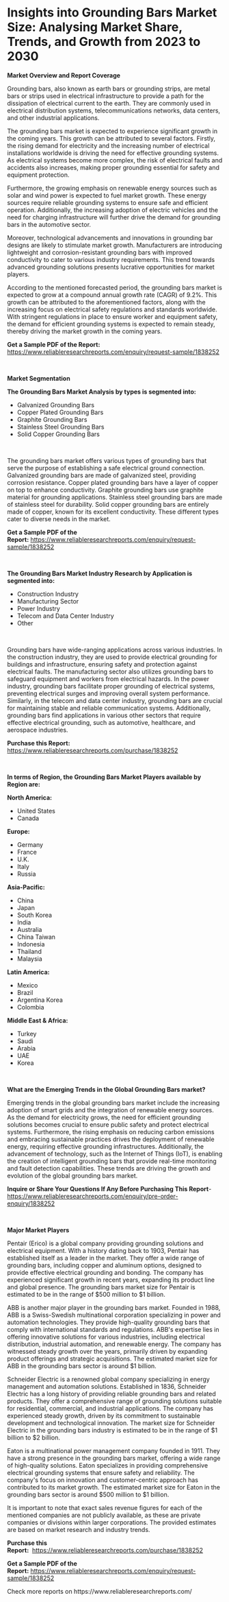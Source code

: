 <p><h1>Insights into Grounding Bars Market Size: Analysing Market Share, Trends, and Growth from 2023 to 2030</h1></p><p><strong>Market Overview and Report Coverage</strong></p>
<p><p>Grounding bars, also known as earth bars or grounding strips, are metal bars or strips used in electrical infrastructure to provide a path for the dissipation of electrical current to the earth. They are commonly used in electrical distribution systems, telecommunications networks, data centers, and other industrial applications.</p><p>The grounding bars market is expected to experience significant growth in the coming years. This growth can be attributed to several factors. Firstly, the rising demand for electricity and the increasing number of electrical installations worldwide is driving the need for effective grounding systems. As electrical systems become more complex, the risk of electrical faults and accidents also increases, making proper grounding essential for safety and equipment protection.</p><p>Furthermore, the growing emphasis on renewable energy sources such as solar and wind power is expected to fuel market growth. These energy sources require reliable grounding systems to ensure safe and efficient operation. Additionally, the increasing adoption of electric vehicles and the need for charging infrastructure will further drive the demand for grounding bars in the automotive sector.</p><p>Moreover, technological advancements and innovations in grounding bar designs are likely to stimulate market growth. Manufacturers are introducing lightweight and corrosion-resistant grounding bars with improved conductivity to cater to various industry requirements. This trend towards advanced grounding solutions presents lucrative opportunities for market players.</p><p>According to the mentioned forecasted period, the grounding bars market is expected to grow at a compound annual growth rate (CAGR) of 9.2%. This growth can be attributed to the aforementioned factors, along with the increasing focus on electrical safety regulations and standards worldwide. With stringent regulations in place to ensure worker and equipment safety, the demand for efficient grounding systems is expected to remain steady, thereby driving the market growth in the coming years.</p></p>
<p><strong>Get a Sample PDF of the Report:</strong> <a href="https://www.reliableresearchreports.com/enquiry/request-sample/1838252">https://www.reliableresearchreports.com/enquiry/request-sample/1838252</a></p>
<p>&nbsp;</p>
<p><strong>Market Segmentation</strong></p>
<p><strong>The Grounding Bars Market Analysis by types is segmented into:</strong></p>
<p><ul><li>Galvanized Grounding Bars</li><li>Copper Plated Grounding Bars</li><li>Graphite Grounding Bars</li><li>Stainless Steel Grounding Bars</li><li>Solid Copper Grounding Bars</li></ul></p>
<p>&nbsp;</p>
<p><p>The grounding bars market offers various types of grounding bars that serve the purpose of establishing a safe electrical ground connection. Galvanized grounding bars are made of galvanized steel, providing corrosion resistance. Copper plated grounding bars have a layer of copper on top to enhance conductivity. Graphite grounding bars use graphite material for grounding applications. Stainless steel grounding bars are made of stainless steel for durability. Solid copper grounding bars are entirely made of copper, known for its excellent conductivity. These different types cater to diverse needs in the market.</p></p>
<p><strong>Get a Sample PDF of the Report:</strong>&nbsp;<a href="https://www.reliableresearchreports.com/enquiry/request-sample/1838252">https://www.reliableresearchreports.com/enquiry/request-sample/1838252</a></p>
<p>&nbsp;</p>
<p><strong>The Grounding Bars Market Industry Research by Application is segmented into:</strong></p>
<p><ul><li>Construction Industry</li><li>Manufacturing Sector</li><li>Power Industry</li><li>Telecom and Data Center Industry</li><li>Other</li></ul></p>
<p>&nbsp;</p>
<p><p>Grounding bars have wide-ranging applications across various industries. In the construction industry, they are used to provide electrical grounding for buildings and infrastructure, ensuring safety and protection against electrical faults. The manufacturing sector also utilizes grounding bars to safeguard equipment and workers from electrical hazards. In the power industry, grounding bars facilitate proper grounding of electrical systems, preventing electrical surges and improving overall system performance. Similarly, in the telecom and data center industry, grounding bars are crucial for maintaining stable and reliable communication systems. Additionally, grounding bars find applications in various other sectors that require effective electrical grounding, such as automotive, healthcare, and aerospace industries.</p></p>
<p><strong>Purchase this Report:</strong>&nbsp; <a href="https://www.reliableresearchreports.com/purchase/1838252">https://www.reliableresearchreports.com/purchase/1838252</a></p>
<p>&nbsp;</p>
<p><strong>In terms of Region, the Grounding Bars Market Players available by Region are:</strong></p>
<p>
    <p> <strong> North America: </strong>
        <ul>
            <li>United States</li>
            <li>Canada</li>
        </ul>
        </p> 
    <p> <strong> Europe: </strong>
        <ul>
            <li>Germany</li>
            <li>France</li>
            <li>U.K.</li>
            <li>Italy</li>
            <li>Russia</li>
        </ul>
        </p> 
    <p> <strong> Asia-Pacific: </strong>
        <ul>
            <li>China</li>
            <li>Japan</li>
            <li>South Korea</li>
            <li>India</li>
            <li>Australia</li>
            <li>China Taiwan</li>
            <li>Indonesia</li>
            <li>Thailand</li>
            <li>Malaysia</li>
        </ul>
        </p> 
    <p> <strong> Latin America: </strong>
        <ul>
            <li>Mexico</li>
            <li>Brazil</li>
            <li>Argentina Korea</li>
            <li>Colombia</li>
        </ul>
        </p> 
    <p> <strong> Middle East & Africa: </strong>
        <ul>
            <li>Turkey</li>
            <li>Saudi</li>
            <li>Arabia</li>
            <li>UAE</li>
            <li>Korea</li>
        </ul>
    </p>
    </p>
<p>&nbsp;</p>
<p><strong>What are the Emerging Trends in the Global Grounding Bars market?</strong></p>
<p><p>Emerging trends in the global grounding bars market include the increasing adoption of smart grids and the integration of renewable energy sources. As the demand for electricity grows, the need for efficient grounding solutions becomes crucial to ensure public safety and protect electrical systems. Furthermore, the rising emphasis on reducing carbon emissions and embracing sustainable practices drives the deployment of renewable energy, requiring effective grounding infrastructures. Additionally, the advancement of technology, such as the Internet of Things (IoT), is enabling the creation of intelligent grounding bars that provide real-time monitoring and fault detection capabilities. These trends are driving the growth and evolution of the global grounding bars market.</p></p>
<p><strong>Inquire or Share Your Questions If Any Before Purchasing This Report</strong>- <a href="https://www.reliableresearchreports.com/enquiry/pre-order-enquiry/1838252">https://www.reliableresearchreports.com/enquiry/pre-order-enquiry/1838252</a></p>
<p>&nbsp;</p>
<p><strong>Major Market Players</strong></p>
<p><p>Pentair (Erico) is a global company providing grounding solutions and electrical equipment. With a history dating back to 1903, Pentair has established itself as a leader in the market. They offer a wide range of grounding bars, including copper and aluminum options, designed to provide effective electrical grounding and bonding. The company has experienced significant growth in recent years, expanding its product line and global presence. The grounding bars market size for Pentair is estimated to be in the range of $500 million to $1 billion.</p><p>ABB is another major player in the grounding bars market. Founded in 1988, ABB is a Swiss-Swedish multinational corporation specializing in power and automation technologies. They provide high-quality grounding bars that comply with international standards and regulations. ABB's expertise lies in offering innovative solutions for various industries, including electrical distribution, industrial automation, and renewable energy. The company has witnessed steady growth over the years, primarily driven by expanding product offerings and strategic acquisitions. The estimated market size for ABB in the grounding bars sector is around $1 billion.</p><p>Schneider Electric is a renowned global company specializing in energy management and automation solutions. Established in 1836, Schneider Electric has a long history of providing reliable grounding bars and related products. They offer a comprehensive range of grounding solutions suitable for residential, commercial, and industrial applications. The company has experienced steady growth, driven by its commitment to sustainable development and technological innovation. The market size for Schneider Electric in the grounding bars industry is estimated to be in the range of $1 billion to $2 billion.</p><p>Eaton is a multinational power management company founded in 1911. They have a strong presence in the grounding bars market, offering a wide range of high-quality solutions. Eaton specializes in providing comprehensive electrical grounding systems that ensure safety and reliability. The company's focus on innovation and customer-centric approach has contributed to its market growth. The estimated market size for Eaton in the grounding bars sector is around $500 million to $1 billion.</p><p>It is important to note that exact sales revenue figures for each of the mentioned companies are not publicly available, as these are private companies or divisions within larger corporations. The provided estimates are based on market research and industry trends.</p></p>
<p><strong>Purchase this Report:</strong>&nbsp;&nbsp;<a href="https://www.reliableresearchreports.com/purchase/1838252">https://www.reliableresearchreports.com/purchase/1838252</a></p>
<p></p>
<p><strong>Get a Sample PDF of the Report:</strong>&nbsp;<a href="https://www.reliableresearchreports.com/enquiry/request-sample/1838252">https://www.reliableresearchreports.com/enquiry/request-sample/1838252</a></p>
<p>Check more reports on https://www.reliableresearchreports.com/</p>